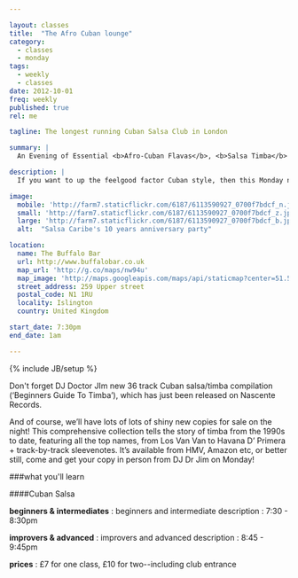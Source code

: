 ```yaml
---

layout: classes
title:  "The Afro Cuban lounge"
category:
  - classes
  - monday
tags:
  - weekly
  - classes
date: 2012-10-01
freq: weekly
published: true
rel: me

tagline: The longest running Cuban Salsa Club in London

summary: |
  An Evening of Essential <b>Afro-Cuban Flavas</b>, <b>Salsa Timba</b> & <b>Latin Jazz</b>

description: |
  If you want to up the feelgood factor Cuban style, then this Monday night at The Buffalo Bar is for you. Doors open at 7.30pm, with classes for all levels from around 7.45pm, followed by an evening of dancing, drinking and socialising to the sounds of the very best Cuban salsa, timba &amp; son, courtesy of DJ Dr Jim.

image:
  mobile: 'http://farm7.staticflickr.com/6187/6113590927_0700f7bdcf_n.jpg'
  small: 'http://farm7.staticflickr.com/6187/6113590927_0700f7bdcf_z.jpg'
  large: 'http://farm7.staticflickr.com/6187/6113590927_0700f7bdcf_b.jpg'
  alt:  "Salsa Caribe's 10 years anniversary party"

location:
  name: The Buffalo Bar
  url: http://www.buffalobar.co.uk
  map_url: 'http://g.co/maps/nw94u'
  map_image: 'http://maps.googleapis.com/maps/api/staticmap?center=51.54580,-0.103616&amp;zoom=15&amp;size=198x198&amp;markers=color:red%7Clabel:a%7C51.54580,-0.103616&amp;sensor=false'
  street_address: 259 Upper street
  postal_code: N1 1RU
  locality: Islington
  country: United Kingdom

start_date: 7:30pm
end_date: 1am

---
```

{% include JB/setup %}

Don't forget DJ Doctor JIm new 36 track Cuban salsa/timba compilation (&#8216;Beginners Guide To Timba&#8217;), which has just been released on Nascente Records. 

And of course, we&#8217;ll have lots of lots of shiny new copies for sale on the night! This comprehensive collection tells the story of timba from the 1990s to date, featuring all the top names, from Los Van Van to Havana D&#8217; Primera + track-by-track sleevenotes. It&#8217;s available from HMV, Amazon etc, or better still, come and get your copy in person from DJ Dr Jim on Monday!

<aside><div markdown="1" class="aside details">

###what you'll learn

<section class="section" markdown="1">

####Cuban Salsa

**beginners & intermediates**
: beginners and intermediate description
: 7:30 - 8:30pm

**improvers & advanced**
: improvers and advanced description
: 8:45 - 9:45pm

**prices**
: £7 for one class, £10 for two--including club entrance
</section>



